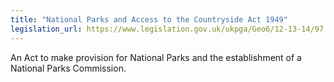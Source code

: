 ```yaml
---
title: "National Parks and Access to the Countryside Act 1949"
legislation_url: https://www.legislation.gov.uk/ukpga/Geo6/12-13-14/97
---
```


An Act to make provision for National Parks and the establishment of a National Parks Commission.
